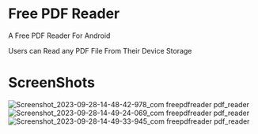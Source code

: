 # Free PDF Reader

A Free PDF Reader For Android 

Users can Read any PDF File From Their Device Storage 

# ScreenShots
![Screenshot_2023-09-28-14-48-42-978_com freepdfreader pdf_reader](https://github.com/rithik20/free_pdf_reader/assets/96861390/f280be06-e7a3-4efc-8645-798a7716120c)
![Screenshot_2023-09-28-14-49-24-069_com freepdfreader pdf_reader](https://github.com/rithik20/free_pdf_reader/assets/96861390/3e728907-caaa-438d-844c-0d4a82da06fa)
![Screenshot_2023-09-28-14-49-33-945_com freepdfreader pdf_reader](https://github.com/rithik20/free_pdf_reader/assets/96861390/de0c6754-7f2c-4e64-99d8-44a5e95f932d)
